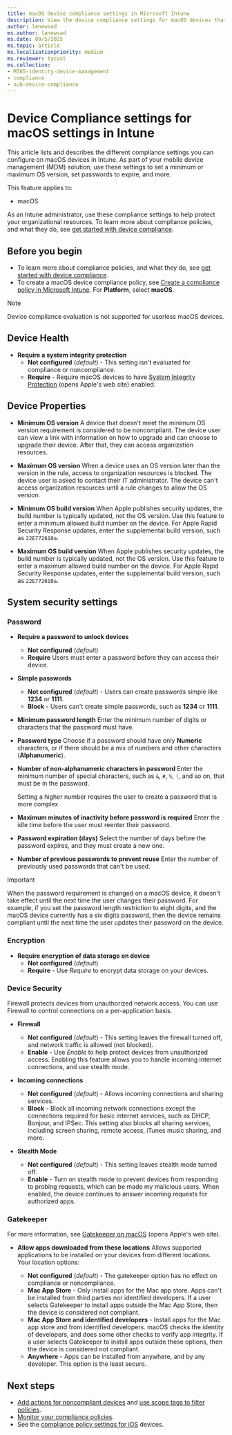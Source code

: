 ```yaml
---
title: macOS device compliance settings in Microsoft Intune
description: View the device compliance settings for macOS devices that you can manage with Microsoft Intune compliance policies.
author: lenewsad
ms.author: lanewsad
ms.date: 09/5/2025
ms.topic: article
ms.localizationpriority: medium
ms.reviewer: tycast
ms.collection:
- M365-identity-device-management
- compliance
- sub-device-compliance
---
```


# Device Compliance settings for macOS settings in Intune

This article lists and describes the different compliance settings you can configure on macOS devices in Intune. As part of your mobile device management (MDM) solution, use these settings to set a minimum or maximum OS version, set passwords to expire, and more.

This feature applies to:

- macOS

As an Intune administrator, use these compliance settings to help protect your organizational resources. To learn more about compliance policies, and what they do, see [get started with device compliance](device-compliance-get-started.md).

## Before you begin

- To learn more about compliance policies, and what they do, see [get started with device compliance](device-compliance-get-started.md).
- To create a macOS device compliance policy, see [Create a compliance policy in Microsoft Intune](create-compliance-policy.md). For **Platform**, select **macOS**.

> [!NOTE]
>
> Device compliance evaluation is not supported for userless macOS devices.

## Device Health

- **Require a system integrity protection**
  - **Not configured** (*default*) - This setting isn't evaluated for compliance or noncompliance.
  - **Require** - Require macOS devices to have [System Integrity Protection](https://support.apple.com/HT204899) (opens Apple's web site) enabled.

## Device Properties

- **Minimum OS version**
  A device that doesn't meet the minimum OS version requirement is considered to be noncompliant. The device user can view a link with information on how to upgrade and can choose to upgrade their device. After that, they can access organization resources.

- **Maximum OS version**
  When a device uses an OS version later than the version in the rule, access to organization resources is blocked. The device user is asked to contact their IT administrator. The device can't access organization resources until a rule changes to allow the OS version.

- **Minimum OS build version**
  When Apple publishes security updates, the build number is typically updated, not the OS version. Use this feature to enter a minimum allowed build number on the device. For Apple Rapid Security Response updates, enter the supplemental build version, such as `22E772610a`.

- **Maximum OS build version**
  When Apple publishes security updates, the build number is typically updated, not the OS version. Use this feature to enter a maximum allowed build number on the device. For Apple Rapid Security Response updates, enter the supplemental build version, such as `22E772610a`.

## System security settings

### Password

- **Require a password to unlock devices**
  - **Not configured** (*default*)
  - **Require** Users must enter a password before they can access their device.

- **Simple passwords**
  - **Not configured** (*default*) - Users can create passwords simple like **1234** or **1111**.
  - **Block** - Users can't create simple passwords, such as **1234** or **1111**.

- **Minimum password length**
  Enter the minimum number of digits or characters that the password must have.

- **Password type**
  Choose if a password should have only **Numeric** characters, or if there should be a mix of numbers and other characters (**Alphanumeric**).

- **Number of non-alphanumeric characters in password**
  Enter the minimum number of special characters, such as `&`, `#`, `%`, `!`, and so on, that must be in the password.

  Setting a higher number requires the user to create a password that is more complex.

- **Maximum minutes of inactivity before password is required**
  Enter the idle time before the user must reenter their password.

- **Password expiration (days)**
  Select the number of days before the password expires, and they must create a new one.

- **Number of previous passwords to prevent reuse**
  Enter the number of previously used passwords that can't be used.

> [!IMPORTANT]
>
> When the password requirement is changed on a macOS device, it doesn't take effect until the next time the user changes their password. For example, if you set the password length restriction to eight digits, and the macOS device currently has a six digits password, then the device remains compliant until the next time the user updates their password on the device.

### Encryption

- **Require encryption of data storage on device**
  - **Not configured** (*default*)
  - **Require** - Use *Require* to encrypt data storage on your devices.

### Device Security

Firewall protects devices from unauthorized network access. You can use Firewall to control connections on a per-application basis.

- **Firewall**
  - **Not configured** (*default*) - This setting leaves the firewall turned off, and network traffic is allowed (not blocked).
  - **Enable** -  Use *Enable* to help protect devices from unauthorized access. Enabling this feature allows you to handle incoming internet connections, and use stealth mode.

- **Incoming connections**
  - **Not configured** (*default*) - Allows incoming connections and sharing services.
  - **Block** - Block all incoming network connections except the connections required for basic internet services, such as DHCP, Bonjour, and IPSec. This setting also blocks all sharing services, including screen sharing, remote access, iTunes music sharing, and more.

- **Stealth Mode**
  - **Not configured** (*default*) - This setting leaves stealth mode turned off.
  - **Enable** - Turn on stealth mode to prevent devices from responding to probing requests, which can be made my malicious users. When enabled, the device continues to answer incoming requests for authorized apps.

### Gatekeeper

For more information, see [Gatekeeper on macOS](https://support.apple.com/HT202491) (opens Apple's web site).

- **Allow apps downloaded from these locations**
  Allows supported applications to be installed on your devices from different locations. Your location options:

  - **Not configured** (*default*) - The gatekeeper option has no effect on compliance or noncompliance.
  - **Mac App Store** - Only install apps for the Mac app store. Apps can't be installed from third parties nor identified developers. If a user selects Gatekeeper to install apps outside the Mac App Store, then the device is considered not compliant.
  - **Mac App Store and identified developers** - Install apps for the Mac app store and from identified developers. macOS checks the identity of developers, and does some other checks to verify app integrity. If a user selects Gatekeeper to install apps outside these options, then the device is considered not compliant.
  - **Anywhere** - Apps can be installed from anywhere, and by any developer. This option is the least secure.

## Next steps

- [Add actions for noncompliant devices](actions-for-noncompliance.md) and [use scope tags to filter policies](../fundamentals/scope-tags.md).
- [Monitor your compliance policies](compliance-policy-monitor.md).
- See the [compliance policy settings for iOS](compliance-policy-create-ios.md) devices.
